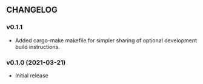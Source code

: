 ## CHANGELOG

### v0.1.1

* Added cargo-make makefile for simpler sharing of optional development build instructions.

### v0.1.0 (2021-03-21)

* Initial release
